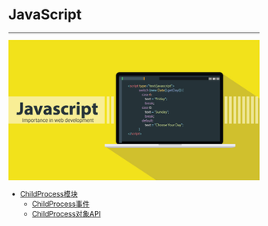 # JavaScript

---

[![JavaScript](./images/title.jpg)](https://www.javascript.com/)

- [ChildProcess模块](/repository/Languages/JavaScript/docs/ChildProcess.md#childprocess模块)
  - [ChildProcess事件](/repository/Languages/JavaScript/docs/ChildProcessEvents.md#childprocess事件)
  - [ChildProcess对象API](/repository/Languages/JavaScript/docs/ChildProcessAPI.md#childprocess对象api)